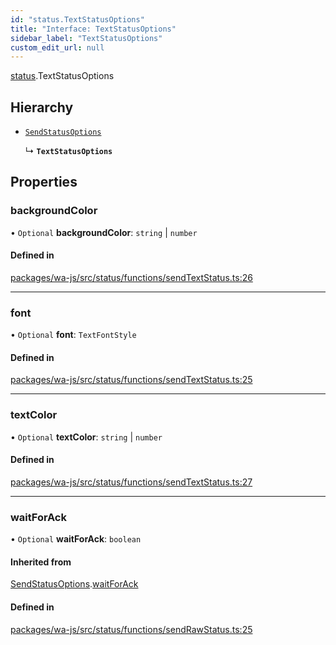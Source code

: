 ```yaml
---
id: "status.TextStatusOptions"
title: "Interface: TextStatusOptions"
sidebar_label: "TextStatusOptions"
custom_edit_url: null
---
```


[status](../namespaces/status.md).TextStatusOptions

## Hierarchy

- [`SendStatusOptions`](status.SendStatusOptions.md)

  ↳ **`TextStatusOptions`**

## Properties

### backgroundColor

• `Optional` **backgroundColor**: `string` \| `number`

#### Defined in

[packages/wa-js/src/status/functions/sendTextStatus.ts:26](https://github.com/wppconnect-team/wa-js/blob/main/src/status/functions/sendTextStatus.ts#L26)

___

### font

• `Optional` **font**: `TextFontStyle`

#### Defined in

[packages/wa-js/src/status/functions/sendTextStatus.ts:25](https://github.com/wppconnect-team/wa-js/blob/main/src/status/functions/sendTextStatus.ts#L25)

___

### textColor

• `Optional` **textColor**: `string` \| `number`

#### Defined in

[packages/wa-js/src/status/functions/sendTextStatus.ts:27](https://github.com/wppconnect-team/wa-js/blob/main/src/status/functions/sendTextStatus.ts#L27)

___

### waitForAck

• `Optional` **waitForAck**: `boolean`

#### Inherited from

[SendStatusOptions](status.SendStatusOptions.md).[waitForAck](status.SendStatusOptions.md#waitforack)

#### Defined in

[packages/wa-js/src/status/functions/sendRawStatus.ts:25](https://github.com/wppconnect-team/wa-js/blob/main/src/status/functions/sendRawStatus.ts#L25)

